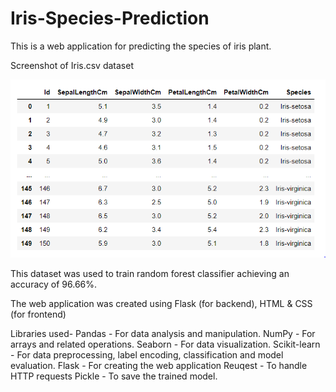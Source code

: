 # Iris-Species-Prediction
This is a web application for predicting the species of iris plant.

Screenshot of Iris.csv dataset

![dataset](https://github.com/SJ592/Iris-Species-Prediction/blob/master/dataset.PNG)

This dataset was used to train random forest classifier achieving an accuracy of 96.66%.

The web application was created using Flask (for backend), HTML & CSS (for frontend)

Libraries used-
Pandas - For data analysis and manipulation.
NumPy - For arrays and related operations.
Seaborn - For data visualization.
Scikit-learn - For data preprocessing, label encoding, classification and model evaluation.
Flask - For creating the web application
Reuqest - To handle HTTP requests
Pickle - To save the trained model.
